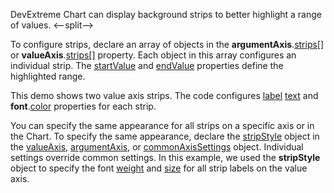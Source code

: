 DevExtreme Chart can display background strips to better highlight a range of values.
<--split-->

To configure strips, declare an array of objects in the **argumentAxis**.[strips[]](Documentation/ApiReference/UI_Components/dxChart/Configuration/argumentAxis/strips/) or **valueAxis**.[strips[]](/Documentation/ApiReference/UI_Components/dxChart/Configuration/valueAxis/strips/) property. Each object in this array configures an individual strip. The [startValue](/Documentation/ApiReference/UI_Components/dxChart/Configuration/valueAxis/strips/#startValue) and [endValue](/Documentation/ApiReference/UI_Components/dxChart/Configuration/valueAxis/strips/#endValue) properties define the highlighted range. 

This demo shows two value axis strips. The code configures [label](/Documentation/ApiReference/UI_Components/dxChart/Configuration/valueAxis/strips/label/) [text](/Documentation/ApiReference/UI_Components/dxChart/Configuration/valueAxis/strips/label/#text) and **font**.[color](/Documentation/ApiReference/UI_Components/dxChart/Configuration/valueAxis/strips/label/font/#color) properties for each strip.

You can specify the same appearance for all strips on a specific axis or in the Chart. To specify the same appearance, declare the [stripStyle](/Documentation/ApiReference/UI_Components/dxChart/Configuration/valueAxis/stripStyle/) object in the [valueAxis](/Documentation/ApiReference/UI_Components/dxChart/Configuration/valueAxis/), [argumentAxis](/Documentation/ApiReference/UI_Components/dxChart/Configuration/argumentAxis/), or [commonAxisSettings](/Documentation/ApiReference/UI_Components/dxChart/Configuration/commonAxisSettings/) object. Individual settings override common settings. In this example, we used the **stripStyle** object to specify the font [weight](/Documentation/ApiReference/UI_Components/dxChart/Configuration/valueAxis/stripStyle/label/font/#weight) and [size](/Documentation/ApiReference/UI_Components/dxChart/Configuration/valueAxis/stripStyle/label/font/#size) for all strip labels on the value axis. 
